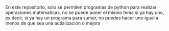 En este repositorio, solo se permiten programas de python para realizar operaciones matematicas, no se puede poner el mismo tema si ya hay uno, es decir, si ya hay un programa para sumar, no puedes hacer uno igual a menos de que sea una actialización o mejora
